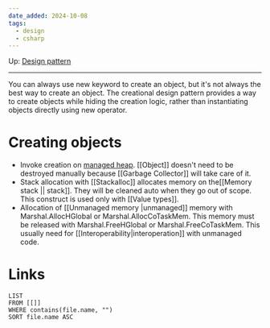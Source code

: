 ```yaml
---
date_added: 2024-10-08
tags:
  - design
  - csharp
---
```

Up: [Design pattern](Design%20pattern.md)
___
You can always use new keyword to create an object, but it's not always the best way to create an object. The creational design pattern provides a way to create objects while hiding the creation logic, rather than instantiating objects directly using new operator.
# Creating objects
- Invoke creation on [managed heap](Managed%20heap.md). [[Object]] doesn't need to be destroyed manually because [[Garbage Collector]] will take care of it.
- Stack allocation with [[Stackalloc]] allocates memory on the[[Memory stack || stack]].  They will be cleaned auto when they go out of scope. This construct is used only with [[Value types]].
- Allocation of [[Unmanaged memory |unmanaged]] memory with Marshal.AllocHGlobal or Marshal.AllocCoTaskMem. This memory must be released with Marshal.FreeHGlobal or Marshal.FreeCoTaskMem. This usually need for [[Interoperability|interoperation]] with unmanaged code.
# Links
```dataview
LIST
FROM [[]]
WHERE contains(file.name, "")
SORT file.name ASC
```
